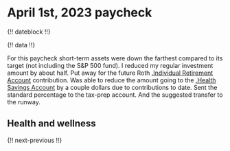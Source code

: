 # April 1st, 2023 paycheck

{!! dateblock !!}

{!! data !!}

For this paycheck short-term assets were down the farthest compared to its target (not including the S&P 500 fund). I reduced my regular investment amount by about half. Put away for the future Roth [.Individual Retirement Account](IRA) contribution. Was able to reduce the amount going to the [.Health Savings Account](HSA) by a couple dollars due to contributions to date. Sent the standard percentage to the tax-prep account. And the suggested transfer to the runway.

 

## Health and wellness


{!! next-previous !!}
